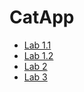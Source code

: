 # CatApp

* [Lab 1.1](https://github.com/V1ckeyR/CatApp/tree/9ff494e13ac598acfb74ed66cc3cd9c50f095a1a)
* [Lab 1.2](https://github.com/V1ckeyR/CatApp/blob/lab1.2/lab12/src/main/java/ua/kpi/comsys/lab12/MyClass.kt)
* [Lab 2](https://github.com/V1ckeyR/CatApp/tree/22df072d44df3cd707c9e8e90ec0d99171f17ec1)
* [Lab 3](https://github.com/V1ckeyR/CatApp/tree/f98b9d8fbe68266b0752cf028cad05a18dcb3945)

